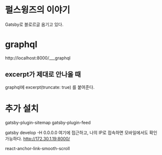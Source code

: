 # 펄스윙즈의 이야기

Gatsby로 블로르글 옴기고 있다.

# graphql

http://localhost:8000/___graphql

## excerpt가 제대로 안나올 때

graphql에 excerpt(truncate: true) 를 붙여준다.

# 추가 설치

gatsby-plugin-sitemap
gatsby-plugin-feed

gatsby develop -H 0.0.0.0
여기에 접근하고,
나의 IP로 접속하면 모바일에서도 확인 가능하다.
http://172.30.1.19:8000/

react-anchor-link-smooth-scroll
